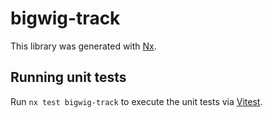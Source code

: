 # bigwig-track

This library was generated with [Nx](https://nx.dev).

## Running unit tests

Run `nx test bigwig-track` to execute the unit tests via [Vitest](https://vitest.dev/).
